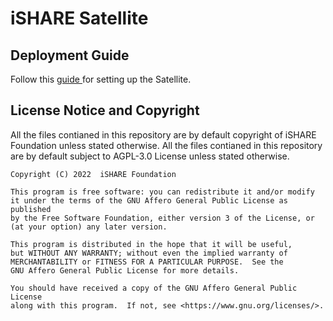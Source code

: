 # iSHARE Satellite
## Deployment Guide
Follow this [ guide ]( Satellite%20VM%20model%20deployment%20guide_pub.pdf ) for setting up the Satellite.

## License Notice and Copyright

All the files contianed in this repository are by default copyright of iSHARE Foundation unless stated otherwise.
All the files contianed in this repository are by default subject to AGPL-3.0 License unless stated otherwise.

    Copyright (C) 2022  iSHARE Foundation

    This program is free software: you can redistribute it and/or modify
    it under the terms of the GNU Affero General Public License as published
    by the Free Software Foundation, either version 3 of the License, or
    (at your option) any later version.

    This program is distributed in the hope that it will be useful,
    but WITHOUT ANY WARRANTY; without even the implied warranty of
    MERCHANTABILITY or FITNESS FOR A PARTICULAR PURPOSE.  See the
    GNU Affero General Public License for more details.

    You should have received a copy of the GNU Affero General Public License
    along with this program.  If not, see <https://www.gnu.org/licenses/>.